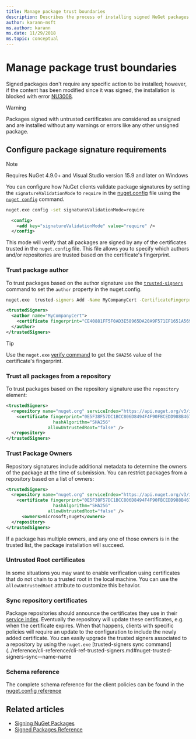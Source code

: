 ```yaml
---
title: Manage package trust boundaries
description: Describes the process of installing signed NuGet packages and configuring package signature trust settings.
author: karann-msft
ms.author: karann
ms.date: 11/29/2018
ms.topic: conceptual
---
```


# Manage package trust boundaries

Signed packages don't require any specific action to be installed; however, if the content has been modified since it was signed, the installation is blocked with error [NU3008](../reference/errors-and-warnings/NU3008.md).

> [!Warning]
> Packages signed with untrusted certificates are considered as unsigned and are installed without any warnings or errors like any other unsigned package.

## Configure package signature requirements

> [!Note]
> Requires NuGet 4.9.0+ and Visual Studio version 15.9 and later on Windows

You can configure how NuGet clients validate package signatures by setting the `signatureValidationMode` to `require` in the [nuget.config](../reference/nuget-config-file.md) file using the [`nuget config`](../reference/cli-reference/cli-ref-config.md) command.

```cmd
nuget.exe config -set signatureValidationMode=require
```

```xml
  <config>
    <add key="signatureValidationMode" value="require" />
  </config>
```

This mode will verify that all packages are signed by any of the certificates trusted in the `nuget.config` file. This file allows you to specify which authors and/or repositories are trusted based on the certificate's fingerprint.

### Trust package author

To trust packages based on the author signature use the [`trusted-signers`](../reference/cli-reference/cli-ref-trusted-signers.md) command to set the `author` property in the nuget.config.

```cmd
nuget.exe  trusted-signers Add -Name MyCompanyCert -CertificateFingerprint CE40881FF5F0AD3E58965DA20A9F571EF1651A56933748E1BF1C99E537C4E039 -FingerprintAlgorithm SHA256
```

```xml
<trustedSigners>
  <author name="MyCompanyCert">
    <certificate fingerprint="CE40881FF5F0AD3E58965DA20A9F571EF1651A56933748E1BF1C99E537C4E039" hashAlgorithm="SHA256" allowUntrustedRoot="false" />
  </author>
</trustedSigners>
```

>[!TIP]
>Use the `nuget.exe` [verify command](../reference/cli-reference/cli-ref-verify.md) to get the `SHA256` value of the certificate's fingerprint.


### Trust all packages from a repository

To trust packages based on the repository signature use the `repository` element:

```xml
<trustedSigners>  
  <repository name="nuget.org" serviceIndex="https://api.nuget.org/v3/index.json">
    <certificate fingerprint="0E5F38F57DC1BCC806D8494F4F90FBCEDD988B4676070...." 
                  hashAlgorithm="SHA256" 
                allowUntrustedRoot="false" />
  </repository>
</trustedSigners>
```

### Trust Package Owners

Repository signatures include additional metadata to determine the owners of the package at the time of submission. You can restrict packages from a repository based on a list of owners:

```xml
<trustedSigners>  
  <repository name="nuget.org" serviceIndex="https://api.nuget.org/v3/index.json">
    <certificate fingerprint="0E5F38F57DC1BCC806D8494F4F90FBCEDD988B4676070...." 
                  hashAlgorithm="SHA256" 
                allowUntrustedRoot="false" />
      <owners>microsoft;nuget</owners>
  </repository>
</trustedSigners>
```

If a package has multiple owners, and any one of those owners is in the trusted list, the package installation will succeed.

### Untrusted Root certificates

In some situations you may want to enable verification using certificates that do not chain to a trusted root in the local machine. You can use the `allowUntrustedRoot` attribute to customize this behavior.

### Sync repository certificates

Package repositories should announce the certificates they use in their [service index](../api/service-index.md). Eventually the repository will update these certificates, e.g. when the certificate expires. When that happens, clients with specific policies will require an update to the configuration to include the newly added certificate. You can easily upgrade the trusted signers associated to a repository by using the `nuget.exe` [trusted-signers sync command](../reference/cli-reference/cli-ref-trusted-signers.md#nuget-trusted-signers-sync--name-name

### Schema reference

The complete schema reference for the client policies can be found in the [nuget.config reference](../reference/nuget-config-file.md#trustedsigners-section)

## Related articles

- [Signing NuGet Packages](../create-packages/Sign-a-Package.md)
- [Signed Packages Reference](../reference/Signed-Packages-Reference.md)
